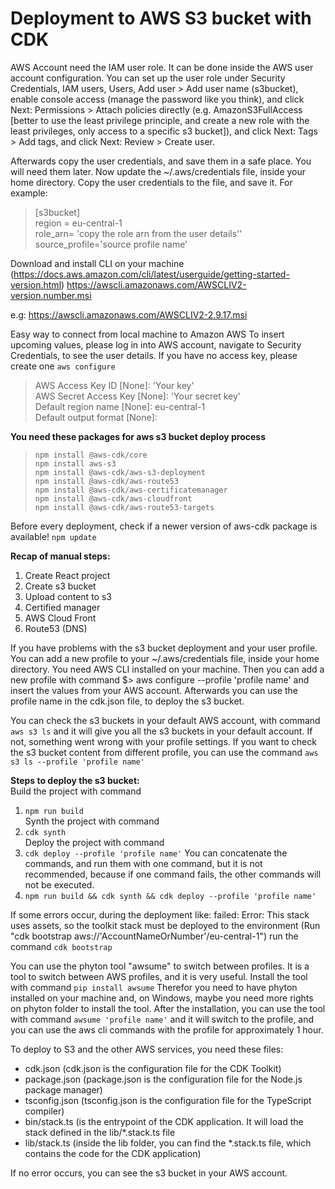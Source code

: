 # Deployment to AWS S3 bucket with CDK #

AWS Account need the IAM user role. It can be done inside the AWS user account configuration.
You can set up the user role under Security Credentials, IAM users, Users, Add user >
Add user name (s3bucket), enable console access (manage the password like you think), and click Next: Permissions >
Attach policies directly (e.g. AmazonS3FullAccess [better to use the least privilege principle, and create a new role with the least privileges, only access to a specific s3 bucket]), and click Next: Tags >
Add tags, and click Next: Review >
Create user.

Afterwards copy the user credentials, and save them in a safe place. You will need them later.
Now update the ~/.aws/credentials file, inside your home directory. 
Copy the user credentials to the file, and save it. For example:
>[s3bucket]  
> region = eu-central-1  
> role_arn= 'copy the role arn from the user details''  
> source_profile='source profile name'

Download and install CLI on your machine (https://docs.aws.amazon.com/cli/latest/userguide/getting-started-version.html)
https://awscli.amazonaws.com/AWSCLIV2-version.number.msi

e.g: https://awscli.amazonaws.com/AWSCLIV2-2.9.17.msi

Easy way to connect from local machine to Amazon AWS
To insert upcoming values, please log in into AWS account, navigate to Security Credentials, to see the user details. If you have no access key, please create one
``` aws configure ```

> AWS Access Key ID [None]: 'Your key'  
> AWS Secret Access Key [None]: 'Your secret key'   
> Default region name [None]: eu-central-1  
> Default output format [None]:

**You need these packages for aws s3 bucket deploy process**

>``` npm install @aws-cdk/core ```  
> ``` npm install aws-s3 ```  
> ``` npm install @aws-cdk/aws-s3-deployment ```  
>``` npm install @aws-cdk/aws-route53 ```  
>``` npm install @aws-cdk/aws-certificatemanager ```  
> ``` npm install @aws-cdk/aws-cloudfront ```  
> ``` npm install @aws-cdk/aws-route53-targets ```

Before every deployment, check if a newer version of aws-cdk package is available!
``` npm update ```

**Recap of manual steps:**
1. Create React project
2. Create s3 bucket
3. Upload content to s3
4. Certified manager
5. AWS Cloud Front
6. Route53 (DNS)

If you have problems with the s3 bucket deployment and your user profile. You can add a new profile to your ~/.aws/credentials file, inside your home directory.
You need AWS CLI installed on your machine. Then you can add a new profile with command
$> aws configure --profile 'profile name'
and insert the values from your AWS account.
Afterwards you can use the profile name in the cdk.json file, to deploy the s3 bucket.

You can check the s3 buckets in your default AWS account, with command
``` aws s3 ls ```
and it will give you all the s3 buckets in your default account. If not, something went wrong with your profile settings.
If you want to check the s3 bucket content from different profile, you can use the command
``` aws s3 ls --profile 'profile name' ```

**Steps to deploy the s3 bucket:**  
Build the project with command
1. ``` npm run build ```  
Synth the project with command
2. ``` cdk synth ```  
Deploy the project with command
3. ``` cdk deploy --profile 'profile name' ```
You can concatenate the commands, and run them with one command, but it is not recommended, because if one command fails, the other commands will not be executed.
4. ``` npm run build && cdk synth && cdk deploy --profile 'profile name' ```

If some errors occur, during the deployment like:
failed: Error: This stack uses assets, so the toolkit stack must be deployed to the environment (Run "cdk bootstrap aws://'AccountNameOrNumber'/eu-central-1")
run the command
``` cdk bootstrap ```

You can use the phyton tool "awsume" to switch between profiles. It is a tool to switch between AWS profiles, and it is very useful.
Install the tool with command
``` pip install awsume ```
Therefor you need to have phyton installed on your machine and, on Windows, maybe you need more rights on phyton folder to install the tool.
After the installation, you can use the tool with command
``` awsume 'profile name' ```
and it will switch to the profile, and you can use the aws cli commands with the profile for approximately 1 hour.

To deploy to S3 and the other AWS services, you need these files:

- cdk.json (cdk.json is the configuration file for the CDK Toolkit)
- package.json (package.json is the configuration file for the Node.js package manager)
- tsconfig.json (tsconfig.json is the configuration file for the TypeScript compiler)
- bin/stack.ts (is the entrypoint of the CDK application. It will load the stack defined in the lib/*.stack.ts file
- lib/stack.ts (inside the lib folder, you can find the *.stack.ts file, which contains the code for the CDK application)

If no error occurs, you can see the s3 bucket in your AWS account.
